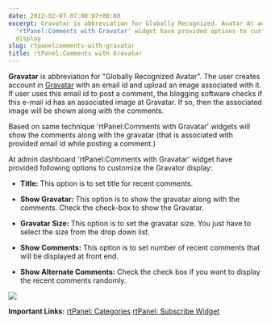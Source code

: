 ```yaml
---
date: 2012-02-07 07:00:07+00:00
excerpt: Gravatar is abbreviation for Globally Recognized. Avatar At admin dashboard
  'rtPanel:Comments with Gravatar' widget have provided options to customize the Gravator
  display
slug: rtpanelcomments-with-gravatar
title: rtPanel:Comments with Gravatar
---
```


**Gravatar** is abbreviation for "Globally Recognized Avatar". The user creates account in [Gravatar](http://en.gravatar.com/) with an email id and upload an image associated with it. If user uses this email id to post a comment, the blogging software checks if this e-mail id has an associated image at Gravatar. If so, then the associated image will be shown along with the comments.

Based on same technique 'rtPanel:Comments with Gravatar' widgets will show the comments along with the gravatar (that is associated with provided email id while posting a comment.)

At admin dashboard 'rtPanel:Comments with Gravatar' widget have provided following options to customize the Gravator display:



	
  * **Title:** This option is to set title for recent comments.

	
  * **Show Gravatar:** This option is to show the gravatar along with the comments. Check the check-box to show the Gravatar.

	
  * **Gravatar Size:** This option is to set the gravatar size. You just have to select the size from the drop down list.

	
  * **Show Comments:** This option is to set number of recent comments that will be displayed at front end.

	
  * **Show Alternate Comments:** Check the check box if you want to display the recent comments randomly.




[![](https://rtcamp.com/wp-content/uploads/2012/01/rtcomments1.jpg)](https://rtcamp.com/wp-content/uploads/2012/01/rtcomments1.jpg)


**Important Links:**
[ rtPanel: Categories](https://rtcamp.com/blog/rtp-categories-widget/)
[ rtPanel: Subscribe Widget](https://rtcamp.com/blog/rtpanel-subscribe-widget/)
